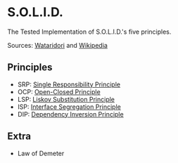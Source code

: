 # S.O.L.I.D.

The Tested Implementation of S.O.L.I.D.'s five principles.

Sources: [Wataridori](https://github.com/wataridori/solid-php-example) and [Wikipedia](https://en.wikipedia.org/wiki/SOLID)

## Principles
+ SRP: [Single Responsibility Principle](principles/single-responsibility/readme.md)
+ OCP: [Open-Closed Principle](principles/open-closed/readme.md)
+ LSP: [Liskov Substitution Principle](principles/liskov-substitution/readme.md)
+ ISP: [Interface Segregation Principle](principles/interface-segregation/readme.md)
+ DIP: [Dependency Inversion Principle](principles/dependency-inversion/readme.md)

## Extra
+ Law of Demeter


